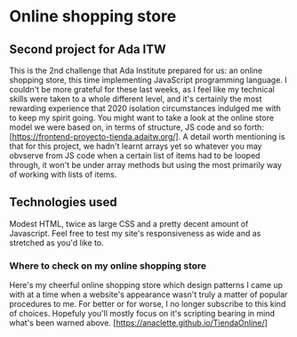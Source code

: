 # Online shopping store

## Second project for Ada ITW 

This is the 2nd challenge that Ada Institute prepared for us: an online shopping store, this time implementing JavaScript programming language. I couldn't be more grateful for these last weeks, as I feel like my technical skills were taken to a whole different level, and it's certainly the most rewarding experience that 2020 isolation circumstances indulged me with to keep my spirit going. You might want to take a look at the online store model we were based on, in terms of structure, JS code and so forth: [https://frontend-proyecto-tienda.adaitw.org/].
A detail worth mentioning is that for this project, we hadn't learnt arrays yet so whatever you may obvserve from JS code when a certain list of items had to be looped through, it won't be under array methods but using the most primarily way of working with lists of items. 

 ## Technologies used

 Modest HTML, twice as large CSS and a pretty decent amount of Javascript. Feel free to test my site's responsiveness as wide and as stretched as you'd like to. 

### Where to check on my online shopping store

Here's my cheerful online shopping store which design patterns I came up with at a time when a website's appearance wasn't truly a matter of popular procedures to me. For better or for worse, I no longer subscribe to this kind of choices. Hopefuly you'll mostly focus on it's scripting bearing in mind what's been warned above. 
[https://anaclette.github.io/TiendaOnline/]